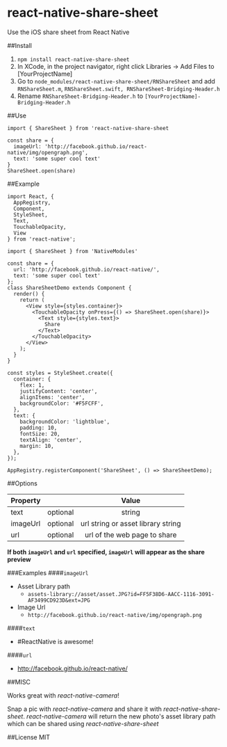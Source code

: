 # react-native-share-sheet

Use the iOS share sheet from React Native

##Install

1. `npm install react-native-share-sheet`
2. In XCode, in the project navigator, right click Libraries -> Add Files to  [YourProjectName]
3. Go to `node_modules/react-native-share-sheet/RNShareSheet` and add `RNShareSheet.m`, `RNShareSheet.swift, RNShareSheet-Bridging-Header.h`
4. Rename `RNShareSheet-Bridging-Header.h` to `[YourProjectName]-Bridging-Header.h`

##Use

`import { ShareSheet } from 'react-native-share-sheet`

```
const share = {
  imageUrl: 'http://facebook.github.io/react-native/img/opengraph.png',
  text: 'some super cool text'
}
ShareSheet.open(share)
```

##Example

```
import React, {
  AppRegistry,
  Component,
  StyleSheet,
  Text,
  TouchableOpacity,
  View
} from 'react-native';

import { ShareSheet } from 'NativeModules'

const share = {
  url: 'http://facebook.github.io/react-native/',
  text: 'some super cool text'
};
class ShareSheetDemo extends Component {
  render() {
    return (
      <View style={styles.container}>
        <TouchableOpacity onPress={() => ShareSheet.open(share)}>
          <Text style={styles.text}>
            Share
          </Text>
        </TouchableOpacity>
      </View>
    );
  }
}

const styles = StyleSheet.create({
  container: {
    flex: 1,
    justifyContent: 'center',
    alignItems: 'center',
    backgroundColor: '#F5FCFF',
  },
  text: {
    backgroundColor: 'lightblue',
    padding: 10,
    fontSize: 20,
    textAlign: 'center',
    margin: 10,
  },
});

AppRegistry.registerComponent('ShareSheet', () => ShareSheetDemo);
```

##Options

| Property ||      Value	
|----------|---|:-------------:|
| text     | optional |  string |
| imageUrl | optional |  url string or asset library string |
| url      | optional |  url of the web page to share |

**If both `imageUrl` and `url` specified, `imageUrl` will appear as the share preview**

###Examples
####`imageUrl`
* Asset Library path 
	* `assets-library://asset/asset.JPG?id=FF5F38D6-AACC-1116-3091-AF3499CD923D&ext=JPG`
* Image Url
	* `http://facebook.github.io/react-native/img/opengraph.png`

####`text`
* \#ReactNative is awesome!

####`url`
* http://facebook.github.io/react-native/

##MISC

Works great with *react-native-camera*! 

Snap a pic with *react-native-camera* and share it with *react-native-share-sheet*. *react-native-camera* will return the new photo's asset library path which can be shared using *react-native-share-sheet*

##License
MIT